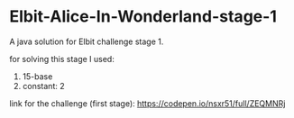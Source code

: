 # Elbit-Alice-In-Wonderland-stage-1
 A java solution for Elbit challenge stage 1.

for solving this stage I used:
 1. 15-base
 2. constant: 2

link for the challenge (first stage):
https://codepen.io/nsxr51/full/ZEQMNRj